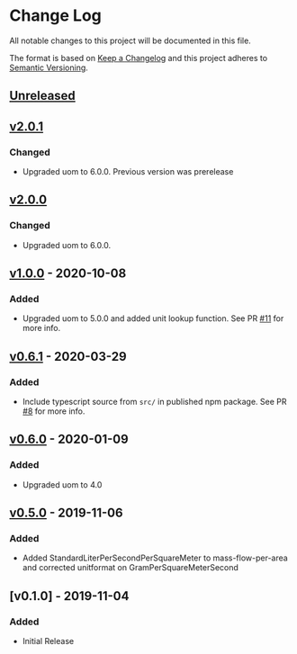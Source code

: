 # Change Log

All notable changes to this project will be documented in this file.

The format is based on [Keep a Changelog](http://keepachangelog.com/)
and this project adheres to [Semantic Versioning](http://semver.org/).

## [Unreleased](https://github.com/dividab/uom/compare/v2.0.1...master)

## [v2.0.1](https://github.com/dividab/uom/compare/v2.0.0...v2.0.1)

### Changed

- Upgraded uom to 6.0.0. Previous version was prerelease

## [v2.0.0](https://github.com/dividab/uom/compare/v1.0.0...v2.0.0)

### Changed

- Upgraded uom to 6.0.0.

## [v1.0.0](https://github.com/dividab/uom/compare/v0.6.0...v1.0.0) - 2020-10-08

### Added

- Upgraded uom to 5.0.0 and added unit lookup function. See PR [#11](https://github.com/dividab/uom-units/pull/11) for more info.

## [v0.6.1](https://github.com/dividab/uom/compare/v0.6.0...v0.6.1) - 2020-03-29

### Added

- Include typescript source from `src/` in published npm package. See PR [#8](https://github.com/dividab/uom-units/pull/8) for more info.

## [v0.6.0](https://github.com/dividab/uom/compare/v0.5.0...v0.6.0) - 2020-01-09

### Added

- Upgraded uom to 4.0

## [v0.5.0](https://github.com/dividab/uom/compare/v0.1.0...v0.5.0) - 2019-11-06

### Added

- Added StandardLiterPerSecondPerSquareMeter to mass-flow-per-area and corrected unitformat on GramPerSquareMeterSecond

## [v0.1.0] - 2019-11-04

### Added

- Initial Release
